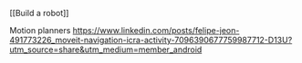 [[Build a robot]]

Motion planners
https://www.linkedin.com/posts/felipe-jeon-491773226_moveit-navigation-icra-activity-7096390677759987712-D13U?utm_source=share&utm_medium=member_android